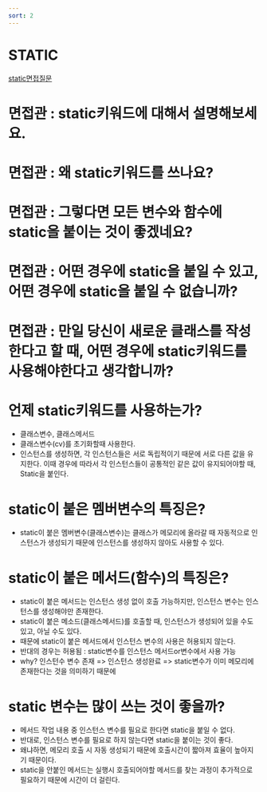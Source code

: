 ```yaml
---
sort: 2
---
```


# STATIC

[static면접질문](https://vaert.tistory.com/101)

# 면접관 : static키워드에 대해서 설명해보세요.
# 면접관 : 왜 static키워드를 쓰나요?
# 면접관 : 그렇다면 모든 변수와 함수에 static을 붙이는 것이 좋겠네요?
# 면접관 : 어떤 경우에 static을 붙일 수 있고, 어떤 경우에 static을 붙일 수 없습니까?
# 면접관 : 만일 당신이 새로운 클래스를 작성한다고 할 때, 어떤 경우에 static키워드를 사용해야한다고 생각합니까?

# 언제 static키워드를 사용하는가?
- 클래스변수, 클래스메서드
- 클래스변수(cv)를 초기화할때 사용한다.
- 인스턴스를 생성하면, 각 인스턴스들은 서로 독립적이기 때문에 서로 다른 값을 유지한다. 이때 경우에 따라서 각 인스턴스들이 공통적인 같은 값이 유지되어야할 때, Static을 붙인다. 

# static이 붙은 멤버변수의 특징은?
- static이 붙은 멤버변수(클래스변수)는 클래스가 메모리에 올라갈 때 자동적으로 인스턴스가 생성되기 때문에 인스턴스를 생성하지 않아도 사용할 수 있다.

# static이 붙은 메서드(함수)의 특징은?
- static이 붙은 메서드는 인스턴스 생성 없이 호출 가능하지만, 인스턴스 변수는 인스턴스를 생성해야만 존재한다. 
- static이 붙은 메소드(클래스메서드)를 호출할 때, 인스턴스가 생성되어 있을 수도 있고, 아닐 수도 있다. 
- 때문에 static이 붙은 메서드에서 인스턴스 변수의 사용은 허용되지 않는다. 
- 반대의 경우는 허용됨 : static변수를 인스턴스 메서드or변수에서 사용 가능
- why? 인스턴수 변수 존재 => 인스턴스 생성완료 => static변수가 이미 메모리에 존재한다는 것을 의미하기 때문에

# static 변수는 많이 쓰는 것이 좋을까?
- 메서드 작업 내용 중 인스턴스 변수를 필요로 한다면 static을 붙일 수 없다. 
- 반대로, 인스턴스 변수를 필요로 하지 않는다면 static을 붙이는 것이 좋다.
- 왜냐하면, 메모리 호출 시 자동 생성되기 때문에 호출시간이 짧아져 효율이 높아지기 때문이다.
- static을 안붙인 메서드는 실행시 호출되어야할 메서드를 찾는 과정이 추가적으로 필요하기 때문에 시간이 더 걸린다.

